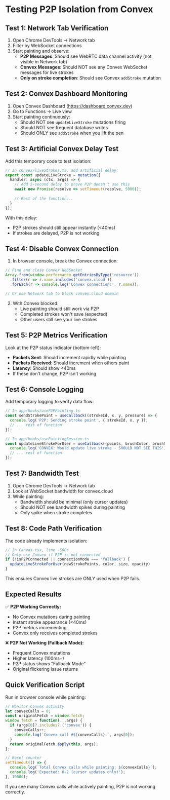 # Testing P2P Isolation from Convex

## Test 1: Network Tab Verification

1. Open Chrome DevTools → Network tab
2. Filter by WebSocket connections
3. Start painting and observe:
   - **P2P Messages**: Should see WebRTC data channel activity (not visible in Network tab)
   - **Convex Messages**: Should NOT see any Convex WebSocket messages for live strokes
   - **Only on stroke completion**: Should see Convex `addStroke` mutation

## Test 2: Convex Dashboard Monitoring

1. Open Convex Dashboard (https://dashboard.convex.dev)
2. Go to Functions → Live view
3. Start painting continuously:
   - Should NOT see `updateLiveStroke` mutations firing
   - Should NOT see frequent database writes
   - Should ONLY see `addStroke` when you lift the pen

## Test 3: Artificial Convex Delay Test

Add this temporary code to test isolation:

```typescript
// In convex/liveStrokes.ts, add artificial delay:
export const updateLiveStroke = mutation({
  handler: async (ctx, args) => {
    // Add 5-second delay to prove P2P doesn't use this
    await new Promise(resolve => setTimeout(resolve, 5000));
    
    // Rest of the function...
  }
});
```

With this delay:
- P2P strokes should still appear instantly (<40ms)
- If strokes are delayed, P2P is not working

## Test 4: Disable Convex Connection

1. In browser console, break the Convex connection:
```javascript
// Find and close Convex WebSocket
Array.from(window.performance.getEntriesByType('resource'))
  .filter(r => r.name.includes('convex.cloud'))
  .forEach(r => console.log('Convex connection:', r.name));

// Or use Network tab to block convex.cloud domain
```

2. With Convex blocked:
   - Live painting should still work via P2P
   - Completed strokes won't save (expected)
   - Other users still see your live strokes

## Test 5: P2P Metrics Verification

Look at the P2P status indicator (bottom-left):
- **Packets Sent**: Should increment rapidly while painting
- **Packets Received**: Should increment when others paint
- **Latency**: Should show <40ms
- If these don't change, P2P isn't working

## Test 6: Console Logging

Add temporary logging to verify data flow:

```typescript
// In app/hooks/useP2PPainting.ts
const sendStrokePoint = useCallback((strokeId, x, y, pressure) => {
  console.log('P2P: Sending stroke point', { strokeId, x, y });
  // ... rest of function
});

// In app/hooks/usePaintingSession.ts
const updateLiveStrokeForUser = useCallback((points, brushColor, brushSize, opacity) => {
  console.log('CONVEX: Would update live stroke - SHOULD NOT SEE THIS');
  // ... rest of function
});
```

## Test 7: Bandwidth Test

1. Open Chrome DevTools → Network tab
2. Look at WebSocket bandwidth for convex.cloud
3. While painting:
   - Bandwidth should be minimal (only cursor updates)
   - Should NOT see bandwidth spikes during painting
   - Only spike when stroke completes

## Test 8: Code Path Verification

The code already implements isolation:

```typescript
// In Canvas.tsx, line ~500:
// Only use Convex if P2P is not connected
if (!isP2PConnected || connectionMode === 'fallback') {
  updateLiveStrokeForUser(newStrokePoints, color, size, opacity)
}
```

This ensures Convex live strokes are ONLY used when P2P fails.

## Expected Results

✅ **P2P Working Correctly:**
- No Convex mutations during painting
- Instant stroke appearance (<40ms)
- P2P metrics incrementing
- Convex only receives completed strokes

❌ **P2P Not Working (Fallback Mode):**
- Frequent Convex mutations
- Higher latency (100ms+)
- P2P status shows "Fallback Mode"
- Original flickering issue returns

## Quick Verification Script

Run in browser console while painting:

```javascript
// Monitor Convex activity
let convexCalls = 0;
const originalFetch = window.fetch;
window.fetch = function(...args) {
  if (args[0]?.includes?.('convex')) {
    convexCalls++;
    console.log(`Convex call #${convexCalls}:`, args[0]);
  }
  return originalFetch.apply(this, args);
};

// Reset counter
setTimeout(() => {
  console.log(`Total Convex calls while painting: ${convexCalls}`);
  console.log('Expected: 0-2 (cursor updates only)');
}, 10000);
```

If you see many Convex calls while actively painting, P2P is not working correctly.